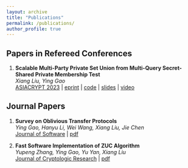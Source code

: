 ```yaml
---
layout: archive
title: "Publications"
permalink: /publications/
author_profile: true
---
```


## Papers in Refereed Conferences

1. **Scalable Multi-Party Private Set Union from Multi-Query Secret-Shared Private Membership Test** <br>
*Xiang Liu, Ying Gao* <br>
<a href="https://asiacrypt.iacr.org/2023/" target="_blank">ASIACRYPT 2023</a> | <a href="https://eprint.iacr.org/2023/1413" target="_blank">eprint</a> | <a href="https://github.com/lx-1234/MPSU" target="_blank">code</a> | <a href="https://iacr.org/submit/files/slides/2023/asiacrypt/asiacrypt2023/22/slides.pdf" target="_blank">slides</a> | <a href="https://www.youtube.com/watch?v=V-a1T2a7hwo&t=158s" target="_blank">video</a>


## Journal Papers

1. **Survey on Oblivious Transfer Protocols** <br>
*Ying Gao, Hanyu Li, Wei Wang, Xiang Liu, Jie Chen* <br>
<a href="https://www.jos.org.cn/josen/home?id=20210909102939001&name=English" target="_blank">Journal of Software</a> | <a href="https://www.jos.org.cn/josen/article/abstract/6692?st=search" target="_blank">pdf</a>

2. **Fast Software Implementation of ZUC Algorithm** <br>
*Yupeng Zhang, Ying Gao, Yu Yan, Xiang Liu* <br>
<a href="http://www.jcr.cacrnet.org.cn/EN/home" target="_blank">Journal of Cryptologic Research</a> | <a href="http://www.jcr.cacrnet.org.cn/EN/10.13868/j.cnki.jcr.000446" target="_blank">pdf</a>



<!-- {% if author.googlescholar %}
  You can also find my articles on <u><a href="{{author.googlescholar}}">my Google Scholar profile</a>.</u>
{% endif %}

{% include base_path %}

{% for post in site.publications reversed %}
  {% include archive-single.html %}
{% endfor %} -->
